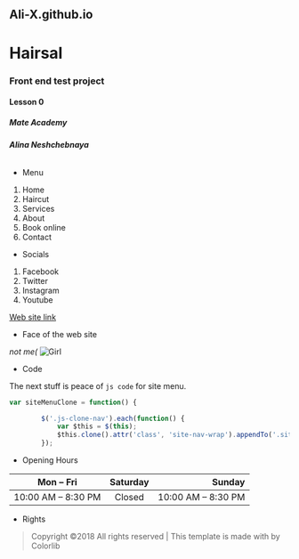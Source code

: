 ## Ali-X.github.io
# Hairsal
### Front end test project
#### Lesson 0
##### _Mate Academy_
###### **Alina Neshchebnaya**

+ Menu
1. Home
2. Haircut
3. Services
4. About
5. Book online
6. Contact

- Socials
1. Facebook
2. Twitter
3. Instagram
4. Youtube

[Web site link](https://ali-x.github.io/)

* Face of the web site

_not me(_
![Girl](https://ali-x.github.io/images/hero_bg_1.jpg "Good girl")

* Code

The next stuff is peace of `js code` for site menu.

```javascript
var siteMenuClone = function() {

		$('.js-clone-nav').each(function() {
			var $this = $(this);
			$this.clone().attr('class', 'site-nav-wrap').appendTo('.site-mobile-menu-body');
		});
```
* Opening Hours

| Mon – Fri     | Saturday      | Sunday |
| ------------- |:-------------:| ------:|
| 10:00 AM – 8:30 PM | Closed | 10:00 AM – 8:30 PM |

* Rights 

> Copyright ©2018 All rights reserved | This template is made with  by Colorlib
